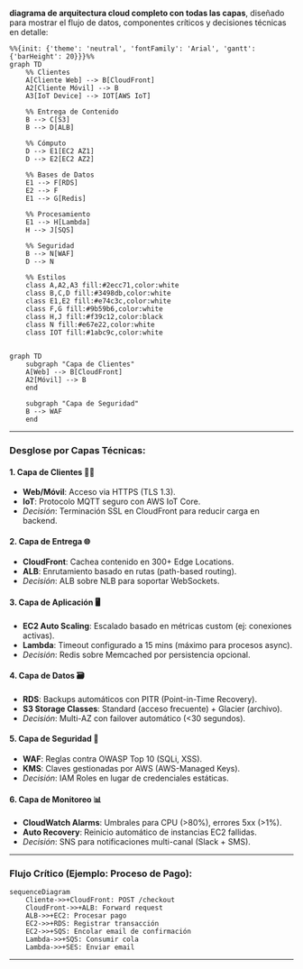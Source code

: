 **diagrama de arquitectura cloud completo con todas las capas**, diseñado para mostrar el flujo de datos, componentes críticos y decisiones técnicas en detalle:

```mermaid
%%{init: {'theme': 'neutral', 'fontFamily': 'Arial', 'gantt': {'barHeight': 20}}}%%
graph TD
    %% Clientes
    A[Cliente Web] --> B[CloudFront]
    A2[Cliente Móvil] --> B
    A3[IoT Device] --> IOT[AWS IoT]
  
    %% Entrega de Contenido
    B --> C[S3]
    B --> D[ALB]
  
    %% Cómputo
    D --> E1[EC2 AZ1]
    D --> E2[EC2 AZ2]
  
    %% Bases de Datos
    E1 --> F[RDS]
    E2 --> F
    E1 --> G[Redis]
  
    %% Procesamiento
    E1 --> H[Lambda]
    H --> J[SQS]
  
    %% Seguridad
    B --> N[WAF]
    D --> N
  
    %% Estilos
    class A,A2,A3 fill:#2ecc71,color:white
    class B,C,D fill:#3498db,color:white
    class E1,E2 fill:#e74c3c,color:white
    class F,G fill:#9b59b6,color:white
    class H,J fill:#f39c12,color:black
    class N fill:#e67e22,color:white
    class IOT fill:#1abc9c,color:white
```

```mermaid

graph TD
    subgraph "Capa de Clientes"
    A[Web] --> B[CloudFront]
    A2[Móvil] --> B
    end
  
    subgraph "Capa de Seguridad"
    B --> WAF
    end
```

---

### **Desglose por Capas Técnicas**:

#### **1. Capa de Clientes** 🏃‍♂️

- **Web/Móvil**: Acceso via HTTPS (TLS 1.3).
- **IoT**: Protocolo MQTT seguro con AWS IoT Core.
- *Decisión*: Terminación SSL en CloudFront para reducir carga en backend.

#### **2. Capa de Entrega** 🌐

- **CloudFront**: Cachea contenido en 300+ Edge Locations.
- **ALB**: Enrutamiento basado en rutas (path-based routing).
- *Decisión*: ALB sobre NLB para soportar WebSockets.

#### **3. Capa de Aplicación** 🖥️

- **EC2 Auto Scaling**: Escalado basado en métricas custom (ej: conexiones activas).
- **Lambda**: Timeout configurado a 15 mins (máximo para procesos async).
- *Decisión*: Redis sobre Memcached por persistencia opcional.

#### **4. Capa de Datos** 🗃️

- **RDS**: Backups automáticos con PITR (Point-in-Time Recovery).
- **S3 Storage Classes**: Standard (acceso frecuente) + Glacier (archivo).
- *Decisión*: Multi-AZ con failover automático (<30 segundos).

#### **5. Capa de Seguridad** 🔐

- **WAF**: Reglas contra OWASP Top 10 (SQLi, XSS).
- **KMS**: Claves gestionadas por AWS (AWS-Managed Keys).
- *Decisión*: IAM Roles en lugar de credenciales estáticas.

#### **6. Capa de Monitoreo** 📊

- **CloudWatch Alarms**: Umbrales para CPU (>80%), errores 5xx (>1%).
- **Auto Recovery**: Reinicio automático de instancias EC2 fallidas.
- *Decisión*: SNS para notificaciones multi-canal (Slack + SMS).

---

### **Flujo Crítico (Ejemplo: Proceso de Pago)**:

```mermaid
sequenceDiagram
    Cliente->>+CloudFront: POST /checkout
    CloudFront->>+ALB: Forward request
    ALB->>+EC2: Procesar pago
    EC2->>+RDS: Registrar transacción
    EC2->>+SQS: Encolar email de confirmación
    Lambda->>+SQS: Consumir cola
    Lambda->>+SES: Enviar email
```

---
